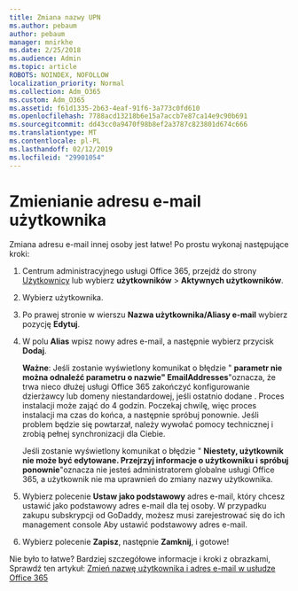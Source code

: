 ```yaml
---
title: Zmiana nazwy UPN
ms.author: pebaum
author: pebaum
manager: mnirkhe
ms.date: 2/25/2018
ms.audience: Admin
ms.topic: article
ROBOTS: NOINDEX, NOFOLLOW
localization_priority: Normal
ms.collection: Adm_O365
ms.custom: Adm_O365
ms.assetid: f61d1335-2b63-4eaf-91f6-3a773c0fd610
ms.openlocfilehash: 7788acd13218b6e15a7accb7e87ca14e9c90b691
ms.sourcegitcommit: dd43cc0a9470f98b8ef2a3787c823801d674c666
ms.translationtype: MT
ms.contentlocale: pl-PL
ms.lasthandoff: 02/12/2019
ms.locfileid: "29901054"
---
```

# <a name="change-a-users-email-address"></a>Zmienianie adresu e-mail użytkownika

Zmiana adresu e-mail innej osoby jest łatwe! Po prostu wykonaj następujące kroki:
  
1. Centrum administracyjnego usługi Office 365, przejdź do strony [Użytkownicy](https://go.microsoft.com/fwlink/p/?linkid=834822) lub wybierz **użytkowników** \> **Aktywnych użytkowników**.
    
2. Wybierz użytkownika.
    
3. Po prawej stronie w wierszu **Nazwa użytkownika/Aliasy e-mail** wybierz pozycję **Edytuj**.
    
4. W polu **Alias** wpisz nowy adres e-mail, a następnie wybierz przycisk **Dodaj**.
    
    **Ważne**: Jeśli zostanie wyświetlony komunikat o błędzie " **parametr nie można odnaleźć parametru o nazwie" EmailAddresses**"oznacza, że trwa nieco dłużej usługi Office 365 zakończyć konfigurowanie dzierżawcy lub domeny niestandardowej, jeśli ostatnio dodane . Proces instalacji może zająć do 4 godzin. Poczekaj chwilę, więc proces instalacji ma czas do końca, a następnie spróbuj ponownie. Jeśli problem będzie się powtarzał, należy wywołać pomocy technicznej i zrobią pełnej synchronizacji dla Ciebie.
    
    Jeśli zostanie wyświetlony komunikat o błędzie " **Niestety, użytkownik nie może być edytowane. Przejrzyj informacje o użytkowniku i spróbuj ponownie**"oznacza nie jesteś administratorem globalne usługi Office 365, a użytkownik nie ma uprawnień do zmiany nazwy użytkownika.
    
5. Wybierz polecenie **Ustaw jako podstawowy** adres e-mail, który chcesz ustawić jako podstawowy adres e-mail dla tej osoby. W przypadku zakupu subskrypcji od GoDaddy, możesz musi zarejestrować się do ich management console Aby ustawić podstawowy adres e-mail. 
    
6. Wybierz polecenie **Zapisz**, następnie **Zamknij**, i gotowe!
    
Nie było to łatwe? Bardziej szczegółowe informacje i kroki z obrazkami, Sprawdź ten artykuł: [Zmień nazwę użytkownika i adres e-mail w usłudze Office 365](https://support.office.com/article/Change-a-user-name-and-email-address-in-Office-365-fb5ac074-e203-4e1f-9843-b9d1a3e03297.aspx)
  

